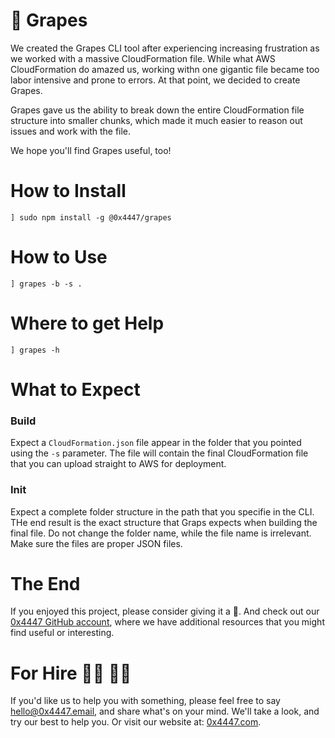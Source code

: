 # 🍇 Grapes

We created the Grapes CLI tool after experiencing increasing frustration as we worked with a massive CloudFormation file. While what AWS CloudFormation do amazed us, working withn one gigantic file became too labor intensive and prone to errors. At that point, we decided to create Grapes.

Grapes gave us the ability to break down the entire CloudFormation file structure into smaller chunks, which made it much easier to reason out issues and work with the file.

We hope you'll find Grapes useful, too!

# How to Install

```
] sudo npm install -g @0x4447/grapes
```

# How to Use

```
] grapes -b -s .
```

# Where to get Help

```
] grapes -h
```

# What to Expect

### Build

Expect a `CloudFormation.json` file appear in the folder that you pointed using the `-s` parameter. The file will contain the final CloudFormation file that you can upload straight to AWS for deployment.

### Init

Expect a complete folder structure in the path that you specifie in the CLI. THe end result is the exact structure that Graps expects when building the final file. Do not change the folder name, while the file name is irrelevant. Make sure the files are proper JSON files.

# The End

If you enjoyed this project, please consider giving it a 🌟. And check out our [0x4447 GitHub account](https://github.com/0x4447), where we have additional resources that you might find useful or interesting.

# For Hire 👨‍💻 👩‍💻

If you'd like us to help you with something, please feel free to say [hello@0x4447.email](mailto:hello@0x4447.email?Subject=Hello%20From%20Repo&Body=Hi%2C%0A%0AMy%20name%20is%20NAME%2C%20and%20I%27d%20like%20to%20get%20in%20touch%20with%20someone%20at%200x4447.%0A%0AI%27d%20like%20to%20discuss%20the%20following%20topics%3A%0A%0A-%20LIST_OF_TOPICS_TO_DISCUSS%0A%0ASome%20useful%20information%3A%0A%0A-%20My%20full%20name%20is%3A%20FIRST_NAME%20LAST_NAME%0A-%20My%20time%20zone%20is%3A%20TIME_ZONE%0A-%20My%20working%20hours%20are%20from%3A%20TIME%20till%20TIME%0A-%20My%20company%20name%20is%3A%20COMPANY%20NAME%0A-%20My%20company%20website%20is%3A%20https%3A%2F%2F%0A%0ABest%20regards.), and share what's on your mind. We'll take a look, and try our best to help you. Or visit our website at: [0x4447.com](https://0x4447.com).
